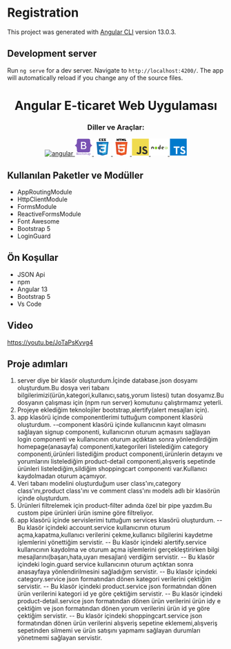 # Registration

This project was generated with [Angular CLI](https://github.com/angular/angular-cli) version 13.0.3.

## Development server

Run `ng serve` for a dev server. Navigate to `http://localhost:4200/`. The app will automatically reload if you change any of the source files.

<h1 align="center">Angular E-ticaret Web Uygulaması</h1>


<h3 align="center">Diller ve Araçlar:</h3>
<p align="center"> <a href="https://angular.io" target="_blank" rel="noreferrer"> <img src="https://angular.io/assets/images/logos/angular/angular.svg" alt="angular" width="40" height="40"/> </a> <a href="https://getbootstrap.com" target="_blank" rel="noreferrer"> <img src="https://raw.githubusercontent.com/devicons/devicon/master/icons/bootstrap/bootstrap-plain-wordmark.svg" alt="bootstrap" width="40" height="40"/> </a> <a href="https://www.w3schools.com/css/" target="_blank" rel="noreferrer"> <img src="https://raw.githubusercontent.com/devicons/devicon/master/icons/css3/css3-original-wordmark.svg" alt="css3" width="40" height="40"/> </a></a> <a href="https://www.w3.org/html/" target="_blank" rel="noreferrer"> <img src="https://raw.githubusercontent.com/devicons/devicon/master/icons/html5/html5-original-wordmark.svg" alt="html5" width="40" height="40"/> </a> <a href="https://developer.mozilla.org/en-US/docs/Web/JavaScript" target="_blank" rel="noreferrer"> <img src="https://raw.githubusercontent.com/devicons/devicon/master/icons/javascript/javascript-original.svg" alt="javascript" width="40" height="40"/> </a> <a href="https://nodejs.org" target="_blank" rel="noreferrer"> <img src="https://raw.githubusercontent.com/devicons/devicon/master/icons/nodejs/nodejs-original-wordmark.svg" alt="nodejs" width="40" height="40"/> </a> <a href="https://www.typescriptlang.org/" target="_blank" rel="noreferrer"> <img src="https://raw.githubusercontent.com/devicons/devicon/master/icons/typescript/typescript-original.svg" alt="typescript" width="40" height="40"/> </a>

## Kullanılan Paketler ve Modüller
- AppRoutingModule
- HttpClientModule
- FormsModule
- ReactiveFormsModule
- Font Awesome
- Bootstrap 5
- LoginGuard

## Ön Koşullar
- JSON Api
- npm
- Angular 13
- Bootstrap 5
- Vs Code

## Video
 https://youtu.be/JoTaPsKyvg4 
 
## Proje adımları
1. server diye bir klasör oluşturdum.İçinde database.json dosyamı oluşturdum.Bu dosya veri tabanı bilgilerimizi(ürün,kategori,kullanıcı,satış,yorum listesi) tutan dosyamız.Bu dosyanın çalışması için (npm run server) komutunu çalıştırmamız yeterli.
2. Projeye eklediğim teknolojiler bootstrap,alertify(alert mesajları için).
3. app klasörü içinde componentlerimi tuttuğum component klasörü oluşturdum.
--component klasörü içinde kullanıcının kayıt olmasını sağlayan signup componenti,
kullanıcının oturum açmasını sağlayan login componenti ve kullanıcının oturum açdıktan sonra yönlendirdiğim homepage(anasayfa) componenti,kategorileri listelediğim category componenti,ürünleri listediğim product componenti,ürünlerin detayını ve yorumlarını listelediğim product-detail componenti,alışveriş sepetinde ürünleri listelediğim,sildiğim shoppingcart componenti var.Kullanıcı kaydolmadan oturum açamıyor.
4. Veri tabanı modelini oluşturduğum user class'ını,category class'ını,product class'ını ve comment class'ını models adlı bir klasörün içinde oluşturdum.
5. Ürünleri filtrelemek için product-filter adında özel bir pipe yazdım.Bu custom pipe
ürünleri ürün ismine göre filtreliyor.
6. app klasörü içinde servislerimi tuttuğum services klasörü oluşturdum.
-- Bu klasör içindeki account.service  kullanıcının oturum açma,kapatma,kullanıcı verilerini çekme,kullanıcı bilgilerini kaydetme işlemlerini yönettiğim servistir. 
-- Bu klasör içindeki alertify.service kullanıcının kaydolma ve oturum açma işlemlerini gerçekleştirirken bilgi mesajlarını(başarı,hata,uyarı mesajları) verdiğim servistir.
-- Bu klasör içindeki login.guard service kullanıcının oturum açtıktan sonra anasayfaya yönlendirilmesini sağladığım servistir.
-- Bu klasör içindeki category.service json formatından dönen kategori verilerini çektiğim servistir.
-- Bu klasör içindeki product.service json formatından dönen ürün verilerini kategori id ye göre çektiğim servistir.
-- Bu klasör içindeki product-detail.service json formatından dönen ürün verilerini ürün idy e çektiğim  ve  json formatından dönen yorum verilerini ürün id ye göre çektiğim servistir.
-- Bu klasör içindeki shoppingcart.service json formatından dönen ürün verilerini alışveriş sepetine eklememi,alışveriş sepetinden silmemi ve ürün satışını yapmamı sağlayan durumları yönetmemi sağlayan servistir.

